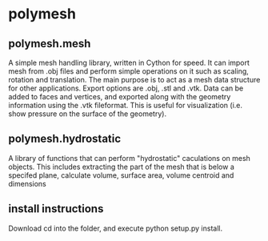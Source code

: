 # polymesh

## polymesh.mesh
A simple mesh handling library, written in Cython for speed. It can import mesh from .obj files and perform simple operations on it such as scaling, rotation and translation. The main purpose is to act as a mesh data structure for other applications. Export options are .obj, .stl and .vtk. Data can be added to faces and vertices, and exported along with the geometry information using the .vtk fileformat. This is useful for visualization (i.e. show pressure on the surface of the geometry). 

## polymesh.hydrostatic
A library of functions that can perform "hydrostatic" caculations on mesh objects. This includes extracting the part of the mesh that is below a specifed plane, calculate volume, surface area, volume centroid and dimensions

## install instructions
Download
cd into the folder, and execute python setup.py install. 
